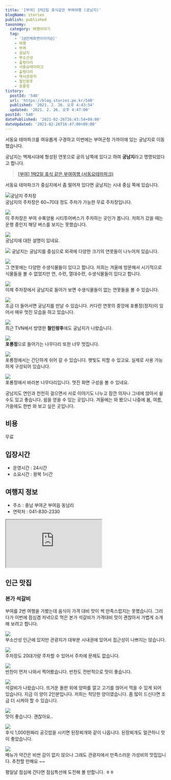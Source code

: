 ```yaml
---
title: '[부여] 1박2일 휴식같은 부여여행 (궁남지)'
blogName: stories
publish: published
taxonomy:
  category: 여행이야기
  tag:
    - '[@전체화면이미지@]'
    - 여행
    - 부여
    - 궁남지
    - 부소산성
    - 출렁다리
    - 서동요테마파크
    - 출렁다리
    - 역사관광지
    - 철인왕후
    - 포룡정
tistory:
  postId: '540'
  url: 'https://blog.stories.pe.kr/540'
  published: '2021. 2. 26. 오후 4:43:54'
  updated: '2021. 2. 26. 오후 4:47:00'
postId: '540'
datePublished: '2021-02-26T16:43:54+09:00'
dateUpdated: '2021-02-26T16:47:00+09:00'
---
```



서동요 테마파크를 여유롭게 구경하고 이번에는 부여군청 가까이에 있는 궁남지로 이동했습니다. 

궁남지는 백제시대에 형성된 연못으로 궁의 남쪽에 있다고 하여 **궁남지**라고 명명되었다고 합니다. 

> [[부여] 1박2일 휴식 같은 부여여행 (서동요테마파크)](https://blog.stories.pe.kr/539)

서동요 테마파크가 중심지에서 좀 떨어져 있다면 궁남지는 시내 중심 쪽에 있습니다. 

![궁남지 주차장](./images/20210213_134429-01.jpeg)  
궁남지의 주차장은 60~70대 정도 주차가 가능한 무료 주차장입니다. 

![](./images/20210213_134444-01.jpeg)  
이 주차장은 부여 수륙양용 시티투어버스가 주차하는 곳인가 봅니다. 저희가 갔을 때는 운행 중인지 해당 버스를 보지는 못했습니다. 

![](./images/20210213_134506-01.jpeg)  
궁남지에 대한 설명이 있네요. 

![](./images/20210213_134611-01.jpeg) 
궁남지는 궁남지를 중심으로 외곽에 다양한 크기의 연못들이 나누어져 있습니다. 

![](./images/20210213_134632-01.jpeg)  
그 연못에는 다양한 수생식물들이 있다고 합니다. 저희는 겨울에 방문해서 시기적으로 식물들을 볼 수 없었지만 연, 수련, 열대수련, 수생식물들이 있다고 합니다. 

![](./images/20210213_134559-01.jpeg)  
이제 주차장에서 궁남지로 들어가 보면 수생식물들이 없는 연못들을 볼 수 있습니다.   

![](./images/20210213_135237-01.jpeg)  
조금 더 들어서면 궁남지를 만날 수 있습니다. 커다란 연못의 중앙에 포룡정(정자)이 있어서 매우 멋진 모습을 하고 있습니다. 

![](./images/20210213_135752-01.jpeg)  
최근 TVN에서 방영한 **철인왕후**에도 궁남지가 나왔습니다. 

![](./images/20210213_142109-01.jpeg)  
**포룡정**으로 들어가는 나무다리 또한 너무 멋집니다. 

![](./images/20210213_142349-01.jpeg)  
포룡정에서는 간단하게 쉬어 갈 수 있습니다. 햇빛도 피할 수 있고요. 실제로 사용 가능하게 구성되어 있습니다. 

![](./images/20210213_142654-01.jpeg)  
포룡정에서 바라본 나무다리입니다. 멋진 화면 구성을 볼 수 있네요. 

궁남지도 연인과 천천히 걸으면서 서로 이야기도 나누고 잠깐 의자나 그네에 앉아서 쉴 수도 있고 좋습니다. 쉼을 얻을 수 있는 곳입니다. 겨울에는 와 봤으니 나중에 봄, 여름, 가을에도 한번 와 보고 싶은 곳입니다. 


## 비용  
무료

## 입장시간  
- 운영시간 : 24시간  
- 소요시간 : 왕복 1시간 

## 여행지 정보  
- 주소 : 충남 부여군 부여읍 동남리    
- 연락처 : 041-830-2330   

<div class='embed-responsive embed-responsive-16by9'>
<iframe src='https://www.google.com/maps/embed?pb=!1m18!1m12!1m3!1d3216.7615640974236!2d126.91002421507316!3d36.26956728006136!2m3!1f0!2f0!3f0!3m2!1i1024!2i768!4f13.1!3m3!1m2!1s0x357075785db15193%3A0x198607656495dcaa!2z6raB64Ko7KeAICjmibbppJgg5a6u5Y2X5rGgKQ!5e0!3m2!1sko!2skr!4v1614324815563!5m2!1sko!2skr' class='embed-responsive-item' allowfullscreen></iframe>
</div>


## 인근 맛집  
### 본가 석갈비
부여를 2번 여행을 가봤는데 음식이 가격 대비 맛이 썩 만족스럽지는 못했습니다. 그러다가 이번에 점심겸 저녁으로 먹은 본가 석갈비가 가격대비 맛이 괜찮아서 가볍게 소개해 보려고 합니다. 

![](./images/20210213_154628-01.jpeg)  
부소산성 인근에 있지만 관광지가 대부분 시내권에 있어서 접근성이 나쁘지는 않습니다. 

![](./images/20210213_154559-01.jpeg)  
주차장도 20대가량 주차할 수 있어서 주차에 문제도 없습니다.  

![](./images/20210213_145933-01.jpeg)  
반찬이 먼저 나와서 찍어봤습니다. 반찬도 전반적으로 맛이 좋습니다. 

![](./images/20210213_150108-01.jpeg)  
석갈비가 나왔습니다. 뜨거운 돌판 위에 양파를 깔고 고기를 얹어서 먹을 수 있게 되어 있습니다. 지금 이 양이 2인분입니다. 저희는 적당한 양이였습니다. 좀 많이 드신다면 조금 더 시켜야 할 수 있습니다. 

![](./images/20210213_150111-01.jpeg)  
맛이 좋습니다. 괜찮아요..

![](./images/20210213_151005-01.jpeg)  
후식 1,000원짜리 공깃밥을 시키면 된장찌개와 같이 나옵니다. 된장찌개도 얼큰하니 맛이 좋았습니다. 

![](./images/20210213_145447-01.jpeg)  
메뉴가 약간은 비싼 감이 없지 않으나 그래도 관광지에서 만족스러운 가성비의 맛집입니다. 추천할 만해요 ~~ 

평일날 점심에 간다면 점심특선에 도전해 볼 만합니다. ㅎㅎ
